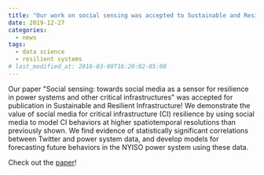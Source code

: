 ```yaml
---
title: "Our work on social sensing was accepted to Sustainable and Resilient Infrastructure!"
date: 2019-12-27
categories:
  - news
tags:
  - data science
  - resilient systems
# last_modified_at: 2016-03-09T16:20:02-05:00
---
```


Our paper "Social sensing: towards social media as a sensor for resilience in power systems and other critical infrastructures" was accepted for publication in Sustainable and Resilient Infrastructure! We demonstrate the value of social media for critical infrastructure (CI) resilience by using social media to model CI behaviors at higher spatiotemporal resolutions than previously shown. We find evidence of statistically significant correlations between Twitter and power system data, and develop models for forecasting future behaviors in the NYISO power system using these data.

Check out the [paper](https://doi.org/10.1080/23789689.2020.1719728)!
